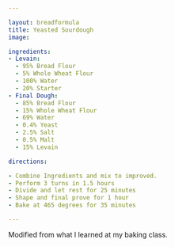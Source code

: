 ```yaml
---

layout: breadformula
title: Yeasted Sourdough
image: 

ingredients:
- Levain:
  - 95% Bread Flour
  - 5% Whole Wheat Flour
  - 100% Water
  - 20% Starter
- Final Dough:
  - 85% Bread Flour 
  - 15% Whole Wheat Flour
  - 69% Water
  - 0.4% Yeast
  - 2.5% Salt
  - 0.5% Malt
  - 15% Levain

directions:

- Combine Ingredients and mix to improved. 
- Perform 3 turns in 1.5 hours
- Divide and let rest for 25 minutes
- Shape and final prove for 1 hour
- Bake at 465 degrees for 35 minutes

---
```

Modified from what I learned at my baking class.